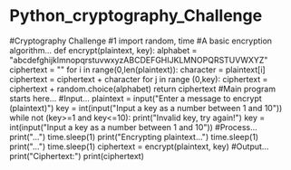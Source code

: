 # Python_cryptography_Challenge
#Cryptography Challenge #1
import random, time
#A basic encryption algorithm...
def encrypt(plaintext, key):
alphabet = "abcdefghijklmnopqrstuvwxyzABCDEFGHIJKLMNOPQRSTUVWXYZ"
ciphertext = ""
for i in range(0,len(plaintext)):
character = plaintext[i]
ciphertext = ciphertext + character
for j in range (0,key):
ciphertext = ciphertext + random.choice(alphabet)
return ciphertext
#Main program starts here...
#Input...
plaintext = input("Enter a message to encrypt (plaintext)")
key = int(input("Input a key as a number between 1 and 10"))
while not (key>=1 and key<=10):
print("Invalid key, try again!")
key = int(input("Input a key as a number between 1 and 10"))
#Process... 
print("...")
time.sleep(1)
print("Encrypting plaintext...")
time.sleep(1)
print("...")
time.sleep(1)
ciphertext = encrypt(plaintext, key)
#Output...
print("Ciphertext:")
print(ciphertext)
